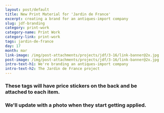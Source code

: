 ```yaml
---
layout: post/default
title: New Print Material for 'Jardin de France'
excerpt: creating a brand for an antiques-import company
slug: jdf-branding
category: print-work
category-name: Print Work
category-link: print-work
tags: jardin-de-france
day: 17
month: mar
link-image: /img/post-attachments/projects/jdf/3-16/link-banner@2x.jpg
post-image: /img/post-attachments/projects/jdf/3-16/link-banner@2x.jpg
intro-text-h1: We're branding an antiques-import company
intro-text-h2: The Jardin de France project
---
```

<div class="row">
<h3>These tags will have price stickers on the back and be attached to each item.</h3>
<h3>We'll update with a photo when they start getting applied.</h3>
</div>